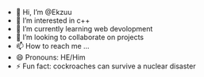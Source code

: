 - 👋 Hi, I’m @Ekzuu
- 👀 I’m interested in c++
- 🌱 I’m currently learning web devolopment 
- 💞️ I’m looking to collaborate on projects 
- 📫 How to reach me ...
- 😄 Pronouns: HE/Him
- ⚡ Fun fact: cockroaches can survive a nuclear disaster 

<!---
Ekzuu/Ekzuu is a ✨ special ✨ repository because its `README.md` (this file) appears on your GitHub profile.
You can click the Preview link to take a look at your changes.
--->
